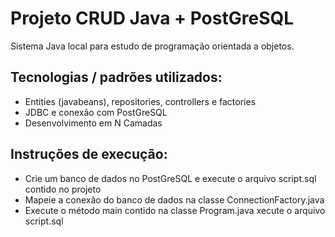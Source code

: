 # Projeto CRUD Java + PostGreSQL
Sistema Java local para estudo de programação orientada a objetos.

## Tecnologias / padrões utilizados:
* Entities (javabeans), repositories, controllers e factories
* JDBC e conexão com PostGreSQL
* Desenvolvimento em N Camadas

## Instruções de execução:
* Crie um banco de dados no PostGreSQL e execute o arquivo script.sql contido no projeto
* Mapeie a conexão do banco de dados na classe ConnectionFactory.java
* Execute o método main contido na classe Program.java
xecute o arquivo script.sql